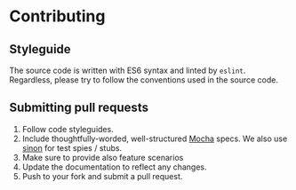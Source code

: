 # Contributing

## Styleguide
The source code is written with ES6 syntax and linted by `eslint`. Regardless, please try to follow the conventions used in the source code.

## Submitting pull requests
1. Follow code styleguides.
2. Include thoughtfully-worded, well-structured [Mocha](http://mochajs.org/) specs. We also use [sinon](http://sinonjs.org/) for test spies / stubs.
3. Make sure to provide also feature scenarios
3. Update the documentation to reflect any changes.
4. Push to your fork and submit a pull request.
